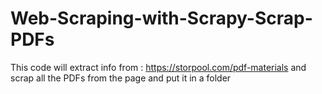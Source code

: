 # Web-Scraping-with-Scrapy-Scrap-PDFs
This code will extract info from : https://storpool.com/pdf-materials and scrap all the PDFs from the page and put it in a folder
